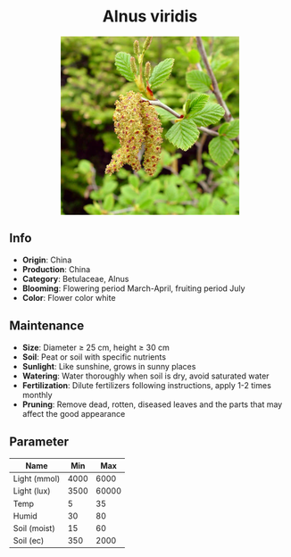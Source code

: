 <h1 align='center'>Alnus viridis</h1>
<p align="center">
    <img 
        align='center'
        width='320'
        src="../images/alnus viridis.png" 
        alt='Alnus viridis' />
</p>

## Info

 - **Origin**: China
 - **Production**: China
 - **Category**: Betulaceae, Alnus
 - **Blooming**: Flowering period March-April, fruiting period July
 - **Color**: Flower color white

## Maintenance

 - **Size**: Diameter ≥ 25 cm, height ≥ 30 cm
 - **Soil**: Peat or soil with specific nutrients
 - **Sunlight**: Like sunshine, grows in sunny places
 - **Watering**: Water thoroughly when soil is dry, avoid saturated water
 - **Fertilization**: Dilute fertilizers following instructions, apply 1-2 times monthly
 - **Pruning**: Remove dead, rotten, diseased leaves and the parts that may affect the good appearance

## Parameter

| Name         | Min  | Max   |
|--------------|------|-------|
| Light (mmol) | 4000 | 6000  |
| Light (lux)  | 3500 | 60000 |
| Temp         | 5    | 35    |
| Humid        | 30   | 80    |
| Soil (moist) | 15   | 60    |
| Soil (ec)    | 350  | 2000  |